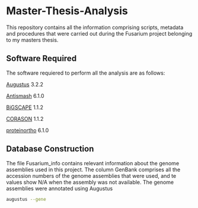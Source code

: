 # Master-Thesis-Analysis
This repository contains all the information comprising scripts, metadata and procedures that were carried out during the Fusarium project belonging to my masters thesis.
## Software Required
The software requiered to perform all the analysis are as follows:

[Augustus](https://github.com/Gaius-Augustus/Augustus) 3.2.2

[Antismash](https://github.com/antismash/antismash) 6.1.0

[BiGSCAPE](https://github.com/nselem/bigscape-corason) 1.1.2

[CORASON](https://github.com/nselem/bigscape-corason) 1.1.2

[proteinortho](https://gitlab.com/paulklemm_PHD/proteinortho) 6.1.0

## Database Construction
The file Fusarium_info contains relevant information about the genome assemblies used in this project. The column GenBank comprises all the accession numbers of the genome assemblies that were used, and te values show N/A when the assembly was not available. The genome assemblies were annotated using Augustus

```bash
augustus --gene
```
